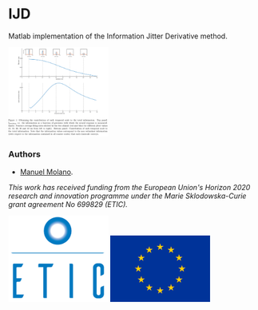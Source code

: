 # IJD

Matlab implementation of the Information Jitter Derivative method. 

<img src="figs/IJD.png" width="200px"/>



### Authors
* [Manuel Molano](https://github.com/manuelmolano).

*This work has received funding from the European Union's Horizon 2020 research and innovation programme under the Marie Sklodowska-Curie grant agreement No 699829 (ETIC).*

<img src="figs/LOGO.png" alt="ETIC" width="200px"/>
<img src="figs/flag_yellow_low.jpg" width="200px"/>
